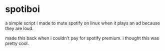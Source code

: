 # spotiboi

a simple script i made to mute spotify on linux when it plays an ad because they are loud.

made this back when i couldn't pay for spotify premium. i thought this was pretty cool.
